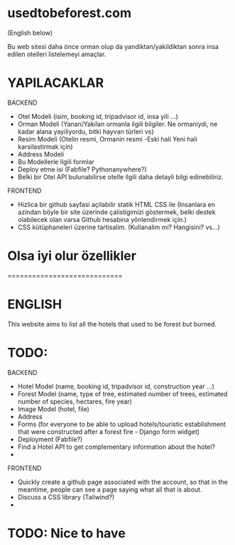 # usedtobeforest.com
(English below)


Bu web sitesi daha önce orman olup da yandiktan/yakildiktan sonra insa edilen otelleri listelemeyi amaçlar.

# YAPILACAKLAR
BACKEND
- Otel Modeli (isim, booking id, tripadvisor id, insa yili ...)
- Orman Modeli (Yanan/Yakilan ormanla ilgili bilgiler. Ne ormaniydi, ne kadar alana yayiliyordu, bitki hayvan türleri vs)
- Resim Modeli (Otelin resmi, Ormanin resmi -Eski hali Yeni hali karsilastirmak için)
- Address Modeli
- Bu Modellerle ilgili formlar
- Deploy etme isi (Fabfile? Pythonanywhere?)
- Belki bir Otel API bulunabilirse otelle ilgili daha detayli bilgi edinebiliriz.

FRONTEND
- Hizlica bir github sayfasi açilabilir statik HTML CSS ile (Insanlara en azindan böyle bir site üzerinde çalistigimizi göstermek, belki destek olabilecek olan varsa Github hesabina yönlendirmek için.)
- CSS kütüphaneleri üzerine tartisalim. (Kullanalim mi? Hangisini? vs...)

# Olsa iyi olur özellikler



============================


# ENGLISH
This website aims to list all the hotels that used to be forest but burned.

# TODO:
BACKEND
- Hotel Model (name, booking id, tripadvisor id, construction year ...)
- Forest Model (name, type of tree, estimated number of trees, estimated number of species, hectares, fire year)
- Image Model (hotel, file)
- Address
- Forms (for everyone to be able to upload hotels/touristic establishment that were constructed after a forest fire - Django form widget)
- Deployment (Fabfile?)
- Find a Hotel API to get complementary information about the hotel?
- 

FRONTEND
- Quickly create a github page associated with the account, so that in the meantime, people can see a page saying what all that is about.
- Discuss a CSS library (Tailwind?)
- 
# TODO: Nice to have